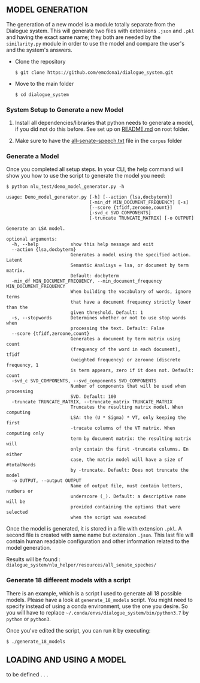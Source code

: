 ## MODEL GENERATION

The generation of a new model is a module totally separate from the Dialogue system. This will generate two files with extensions `.json` and `.pkl` and having the exact same name; they both are needed by the `similarity.py` module in order to use the model and compare the user's and the system's answers.

* Clone the repository 
    ```
   $ git clone https://github.com/emcdona1/dialogue_system.git
   ```
* Move to the main folder
    ```
    $ cd dialogue_system
   ```
### System Setup to Generate a new Model 
1. Install all dependencies/libraries that python needs to generate a model, if you did not do this before.
    See set up on [README.md](https://github.com/emcdona1/dialogue_system/blob/master/README.md) on root folder. 

2. Make sure to have the [all-senate-speech.txt](https://www.dropbox.com/s/rbhpy3qtr5oudr2/all-senate-speeches.txt?dl=0) file in the ```corpus``` folder
   


### Generate a Model
Once you completed all setup steps.  In your CLI, the help command will show you how to use the script to generate the model you need:
 ```
$ python nlu_test/demo_model_generator.py -h 
 ```
```
usage: Demo_model_generator.py [-h] [--action {lsa,docbyterm}]
                               [-min_df MIN_DOCUMENT_FREQUENCY] [-s]
                               [--score {tfidf,zeroone,count}]
                               [-svd_c SVD_COMPONENTS]
                               [-truncate TRUNCATE_MATRIX] [-o OUTPUT]

Generate an LSA model.

optional arguments:
  -h, --help            show this help message and exit
  --action {lsa,docbyterm}
                        Generates a model using the specified action. Latent
                        Semantic Analisys = lsa, or document by term matrix.
                        Default: docbyterm
  -min_df MIN_DOCUMENT_FREQUENCY, --min_document_frequency MIN_DOCUMENT_FREQUENCY
                        When building the vocabulary of words, ignore terms
                        that have a document frequency strictly lower than the
                        given threshold. Default: 1
  -s, --stopwords       Determines whether or not to use stop words when
                        processing the text. Default: False
  --score {tfidf,zeroone,count}
                        Generates a document by term matrix using count
                        (frequency of the word in each document), tfidf
                        (weighted frequency) or zeroone (discrete frequency, 1
                        is term appears, zero if it does not. Default: count
  -svd_c SVD_COMPONENTS, --svd_components SVD_COMPONENTS
                        Number of components that will be used when processing
                        SVD. Default: 100
  -truncate TRUNCATE_MATRIX, --truncate_matrix TRUNCATE_MATRIX
                        Truncates the resulting matrix model. When computing
                        LSA: the (U * Sigma) * VT, only keeping the first
                        -trucate columns of the VT matrix. When computing only
                        term by document matrix: the resulting matrix will
                        only contain the first -truncate columns. En either
                        case, the matrix model will have a size of #totalWords
                        by -truncate. Default: Does not truncate the model
  -o OUTPUT, --output OUTPUT
                        Name of output file, must contain letters, numbers or
                        underscore (_). Default: a descriptive name will be
                        provided containing the options that were selected
                        when the script was executed
```

Once the model is generated, it is stored in a file with extension ```.pkl```.  A second file is created with same name but extension ```.json```.
This last file will contain human readable configuration and other information related to the model generation.

Results will be found : ```dialogue_system/nlu_helper/resources/all_senate_speches/```

### Generate 18 different models with a script
There is an example, which is a script I used to generate all 18 possible models.
Please have a look at ```generate_18_models``` script.
You might need to specify instead of using a conda environment, use the one you desire. So you will have to replace 
``` ~/.conda/envs/dialogue_system/bin/python3.7 ``` by ```python``` or ```python3```.

Once you've edited the script, you can run it by executing:
```
$ ./generate_18_models
```




## LOADING AND USING A MODEL
to be defined . . . 

